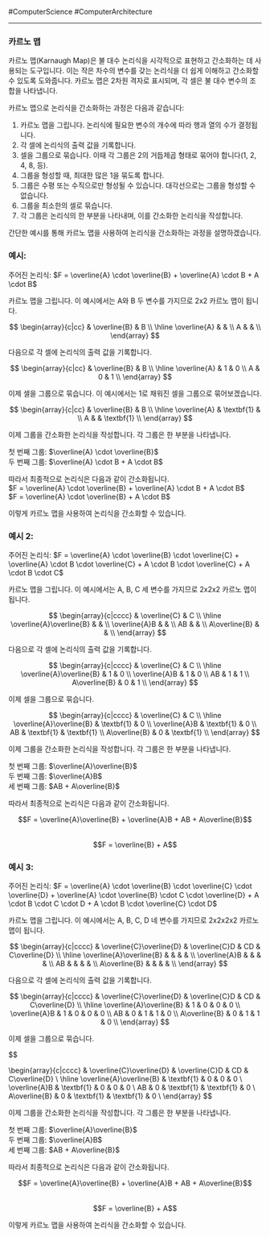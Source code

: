 #ComputerScience #ComputerArchitecture 

---
### 카르노 맵

카르노 맵(Karnaugh Map)은 불 대수 논리식을 시각적으로 표현하고 간소화하는 데 사용되는 도구입니다. 이는 작은 차수의 변수를 갖는 논리식을 더 쉽게 이해하고 간소화할 수 있도록 도와줍니다. 카르노 맵은 2차원 격자로 표시되며, 각 셀은 불 대수 변수의 조합을 나타냅니다.

카르노 맵으로 논리식을 간소화하는 과정은 다음과 같습니다:

1. 카르노 맵을 그립니다. 논리식에 필요한 변수의 개수에 따라 행과 열의 수가 결정됩니다.
2. 각 셀에 논리식의 출력 값을 기록합니다.
3. 셀을 그룹으로 묶습니다. 이때 각 그룹은 2의 거듭제곱 형태로 묶어야 합니다(1, 2, 4, 8, 등).
4. 그룹을 형성할 때, 최대한 많은 1을 묶도록 합니다.
5. 그룹은 수평 또는 수직으로만 형성될 수 있습니다. 대각선으로는 그룹을 형성할 수 없습니다.
6. 그룹을 최소한의 셀로 묶습니다.
7. 각 그룹은 논리식의 한 부분을 나타내며, 이를 간소화한 논리식을 작성합니다.

간단한 예시를 통해 카르노 맵을 사용하여 논리식을 간소화하는 과정을 설명하겠습니다.

### 예시:
주어진 논리식: $F = \overline{A} \cdot \overline{B} + \overline{A} \cdot B + A \cdot B$

카르노 맵을 그립니다. 이 예시에서는 A와 B 두 변수를 가지므로 2x2 카르노 맵이 됩니다.

$$
\begin{array}{c|cc}
 & \overline{B} & B \\
\hline
\overline{A} & & \\
A & & \\
\end{array}
$$

다음으로 각 셀에 논리식의 출력 값을 기록합니다.

$$
\begin{array}{c|cc}
 & \overline{B} & B \\
\hline
\overline{A} & 1 & 0 \\
A & 0 & 1 \\
\end{array}
$$

이제 셀을 그룹으로 묶습니다. 이 예시에서는 1로 채워진 셀을 그룹으로 묶어보겠습니다.

$$
\begin{array}{c|cc}
 & \overline{B} & B \\
\hline
\overline{A} & \textbf{1} & \\
A & & \textbf{1} \\
\end{array}
$$

이제 그룹을 간소화한 논리식을 작성합니다. 각 그룹은 한 부분을 나타냅니다.

첫 번째 그룹: $\overline{A} \cdot \overline{B}$  
두 번째 그룹: $\overline{A} \cdot B + A \cdot B$

따라서 최종적으로 논리식은 다음과 같이 간소화됩니다.  
$F = \overline{A} \cdot \overline{B} + \overline{A} \cdot B + A \cdot B$  
$F = \overline{A} \cdot \overline{B} + A \cdot B$

이렇게 카르노 맵을 사용하여 논리식을 간소화할 수 있습니다.

### 예시 2:
주어진 논리식: $F = \overline{A} \cdot \overline{B} \cdot \overline{C} + \overline{A} \cdot B \cdot \overline{C} + A \cdot B \cdot \overline{C} + A \cdot B \cdot C$

카르노 맵을 그립니다. 이 예시에서는 A, B, C 세 변수를 가지므로 2x2x2 카르노 맵이 됩니다.

$$
\begin{array}{c|cccc}
 & \overline{C} & C \\
\hline
\overline{A}\overline{B} & & \\
\overline{A}B & & \\
AB & & \\
A\overline{B} & & \\
\end{array}
$$

다음으로 각 셀에 논리식의 출력 값을 기록합니다.

$$
\begin{array}{c|cccc}
 & \overline{C} & C \\
\hline
\overline{A}\overline{B} & 1 & 0 \\
\overline{A}B & 1 & 0 \\
AB & 1 & 1 \\
A\overline{B} & 0 & 1 \\
\end{array}
$$

이제 셀을 그룹으로 묶습니다.

$$
\begin{array}{c|cccc}
 & \overline{C} & C \\
\hline
\overline{A}\overline{B} & \textbf{1} & 0 \\
\overline{A}B & \textbf{1} & 0 \\
AB & \textbf{1} & \textbf{1} \\
A\overline{B} & 0 & \textbf{1} \\
\end{array}
$$

이제 그룹을 간소화한 논리식을 작성합니다. 각 그룹은 한 부분을 나타냅니다.

첫 번째 그룹: $\overline{A}\overline{B}$  
두 번째 그룹: $\overline{A}B$  
세 번째 그룹: $AB + A\overline{B}$

따라서 최종적으로 논리식은 다음과 같이 간소화됩니다.

$$F = \overline{A}\overline{B} + \overline{A}B + AB + A\overline{B}$$  
$$F = \overline{B} + A$$

### 예시 3:
주어진 논리식: $F = \overline{A} \cdot \overline{B} \cdot \overline{C} \cdot \overline{D} + \overline{A} \cdot \overline{B} \cdot C \cdot \overline{D} + A \cdot B \cdot C \cdot D + A \cdot B \cdot \overline{C} \cdot D$

카르노 맵을 그립니다. 이 예시에서는 A, B, C, D 네 변수를 가지므로 2x2x2x2 카르노 맵이 됩니다.

$$
\begin{array}{c|cccc}
 & \overline{C}\overline{D} & \overline{C}D & CD & C\overline{D} \\
\hline
\overline{A}\overline{B} & & & & \\
\overline{A}B & & & & \\
AB & & & & \\
A\overline{B} & & & & \\
\end{array}
$$

다음으로 각 셀에 논리식의 출력 값을 기록합니다.

$$
\begin{array}{c|cccc}
 & \overline{C}\overline{D} & \overline{C}D & CD & C\overline{D} \\
\hline
\overline{A}\overline{B} & 1 & 0 & 0 & 0 \\
\overline{A}B & 1 & 0 & 0 & 0 \\
AB & 0 & 1 & 1 & 0 \\
A\overline{B} & 0 & 1 & 1 & 0 \\
\end{array}
$$

이제 셀을 그룹으로 묶습니다.

$$


\begin{array}{c|cccc}
 & \overline{C}\overline{D} & \overline{C}D & CD & C\overline{D} \\
\hline
\overline{A}\overline{B} & \textbf{1} & 0 & 0 & 0 \\
\overline{A}B & \textbf{1} & 0 & 0 & 0 \\
AB & 0 & \textbf{1} & \textbf{1} & 0 \\
A\overline{B} & 0 & \textbf{1} & \textbf{1} & 0 \\
\end{array}
$$

이제 그룹을 간소화한 논리식을 작성합니다. 각 그룹은 한 부분을 나타냅니다.

첫 번째 그룹: $\overline{A}\overline{B}$  
두 번째 그룹: $\overline{A}B$  
세 번째 그룹: $AB + A\overline{B}$

따라서 최종적으로 논리식은 다음과 같이 간소화됩니다.

$$F = \overline{A}\overline{B} + \overline{A}B + AB + A\overline{B}$$  
$$F = \overline{B} + A$$

이렇게 카르노 맵을 사용하여 논리식을 간소화할 수 있습니다.